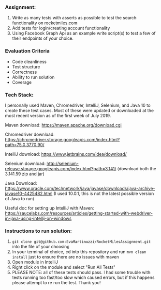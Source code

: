 ### Assignment:
1. Write as many tests with asserts as possible to test the search functionality on rocketmiles.com
3. Add tests for login/creating account functionality
4. Using Facebook Graph Api as an example write script(s) to test a few of their endpoints of your choice. 

### Evaluation Criteria
* Code cleanliness
* Test structure
* Correctness
* Ability to run solution
* Coverage

### Tech Stack:
I personally used Maven, Chromedriver, IntelliJ, Selenium, and Java 10 to create these test cases.  Most of these were updated or downloaded at the most recent version as of the first week of July 2019.

Maven download: https://maven.apache.org/download.cgi

Chromedriver download:  https://chromedriver.storage.googleapis.com/index.html?path=75.0.3770.90/

IntelliJ download: https://www.jetbrains.com/idea/download/

Selenium download: http://selenium-release.storage.googleapis.com/index.html?path=3.141/ (download both the 3.141.59 zip and jar)

Java Download: https://www.oracle.com/technetwork/java/javase/downloads/java-archive-javase10-4425482.html (I used 10.0.1, this is not the latest possible version of Java to run)

Useful doc for setting up IntelliJ with Maven: https://saucelabs.com/resources/articles/getting-started-with-webdriver-in-java-using-intellij-on-windows


### Instructions to run solution:

1. ```git clone git@github.com:EvaMartinuzzi/RocketMilesAssignment.git``` into the file of your choosing
2. In your terminal of choice, cd into this repository and run ```mvn clean install``` just to ensure there are no issues with maven
3. Open module in IntelliJ
4. Right click on the module and select "Run All Tests"
5. PLEASE NOTE:  all of these tests should pass.  I had some trouble with tests running too fast/too slow which caused errors, but if this happens please attempt to re run the test.  Thank you!
